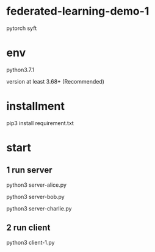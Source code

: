 # federated-learning-demo-1
pytorch syft


# env
python3.7.1

version at least 3.68+ (Recommended)

# installment
pip3 install requirement.txt

# start 
## 1 run server
python3  server-alice.py


python3 server-bob.py


python3  server-charlie.py

## 2 run client 
python3 client-1.py



